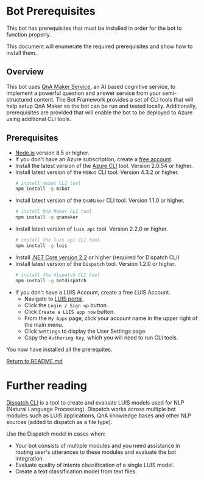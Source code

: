 # Bot Prerequisites
This bot has prerequisites that must be installed in order for the bot to function properly.

This document will enumerate the required prerequisites and show how to install them.

## Overview
This bot uses [QnA Maker Service][1], an AI based cognitive service, to implement a powerful question and answer service from your semi-structured content.  The Bot Framework provides a set of CLI tools that will help setup QnA Maker so the bot can be run and tested locally.  Additionally, prerequisites are provided that will enable the bot to be deployed to Azure using additional CLI tools.

## Prerequisites
- [Node.js][4] version 8.5 or higher.
- If you don't have an Azure subscription, create a [free account][5].
- Install the latest version of the [Azure CLI][6] tool. Version 2.0.54 or higher.
- Install latest version of the `MSBot` CLI tool. Version 4.3.2 or higher.
    ```bash
    # install msbot CLI tool
    npm install -g msbot
    ```
- Install latest version of the `QnAMaker` CLI tool. Version 1.1.0 or higher.
    ```bash
    # install QnA Maker CLI tool
    npm install -g qnamaker
    ```
- Install latest version of `luis api` tool.  Version 2.2.0 or higher.
    ```bash
    # install the luis api CLI tool
    npm install -g luis
    ```
- Install [.NET Core version 2.2][8] or higher (required for Dispatch CLI)
- Install latest version of the `Dispatch` tool. Version 1.2.0 or higher.
    ```bash
    # install the dispatch CLI tool
    npm install -g botdispatch
    ```
- If you don't have a LUIS Account, create a free LUIS Account.
    - Navigate to [LUIS portal][9].
    - Click the `Login / Sign up` button.
    - Click `Create a LUIS app now` button.
    - From the `My Apps` page, click your account name in the upper right of the main menu.
    - Click `Settings` to display the User Settings page.
    - Copy the `Authoring Key`, which you will need to run CLI tools.


You now have installed all the prerequites.

[Return to README.md][3]

# Further reading
[Dispatch CLI][1] is a tool to create and evaluate LUIS models used for NLP (Natural Language Processing). Dispatch works across multiple bot modules such as LUIS applications, QnA knowledge bases and other NLP sources (added to dispatch as a file type).

Use the Dispatch model in cases when:
- Your bot consists of multiple modules and you need assistance in routing user's utterances to these modules and evaluate the bot integration.
- Evaluate quality of intents classification of a single LUIS model.
- Create a text classification model from text files.



[1]: https://github.com/Microsoft/botbuilder-tools/tree/master/packages/Dispatch
[3]: ./README.md
[4]: https://nodejs.org
[5]: https://azure.microsoft.com/free/
[6]: https://docs.microsoft.com/cli/azure/install-azure-cli?view=azure-cli-latest
[7]: https://www.qnamaker.ai
[8]: https://dotnet.microsoft.com/download
[9]: https://luis.ai
